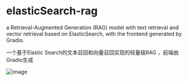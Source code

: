 # elasticSearch-rag
a Retrieval-Augmented Generation (RAG) model with text retrieval and vector retrieval based on ElasticSearch, with the frontend generated by Gradio.

一个基于Elastic Search的文本召回和向量召回实现的轻量级RAG ，前端由Gradio生成

![image](https://github.com/user-attachments/assets/437b9506-1685-41c9-96a1-0528cc117989)



